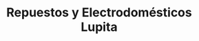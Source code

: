 ---
title: "Repuestos y Electrodomésticos Lupita"
url: /zona-19-ciudad-de-guatemala/repuestos-y-electrodomesticos-lupita/
shop: Autoteile
---